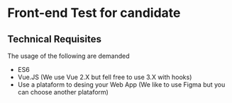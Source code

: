 # Front-end Test for candidate

## Technical Requisites

The usage of the following are demanded
- ES6
- Vue.JS (We use Vue 2.X but fell free to use 3.X with hooks)
- Use a plataform to desing your Web App (We like to use Figma but you can choose another plataform)
